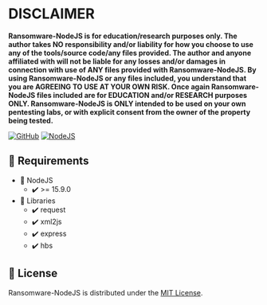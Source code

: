 # DISCLAIMER
**Ransomware-NodeJS is for education/research purposes only. The author takes NO responsibility and/or liability for how you choose to use any of the tools/source code/any files provided.
 The author and anyone affiliated with will not be liable for any losses and/or damages in connection with use of ANY files provided with Ransomware-NodeJS.
 By using Ransomware-NodeJS or any files included, you understand that you are AGREEING TO USE AT YOUR OWN RISK. Once again Ransomware-NodeJS files included are for EDUCATION and/or RESEARCH purposes ONLY.
 Ransomware-NodeJS is ONLY intended to be used on your own pentesting labs, or with explicit consent from the owner of the property being tested.** 

[![GitHub](https://img.shields.io/github/license/kadzicuh/Ransomware-NodeJS?style=flat-square)](LICENSE)
[![NodeJS](https://img.shields.io/badge/NodeJS-15.9.0+-success.svg?style=flat-square)](https://nodejs.org/dist/v15.9.0/)

## 📃 Requirements
* 📌 NodeJS
  * ✔️ >= 15.9.0
* 📌 Libraries
  * ✔️ request
  * ✔️ xml2js
  * ✔️ express
  * ✔️ hbs

## 📃 License
Ransomware-NodeJS is distributed under the [MIT License](LICENSE).
